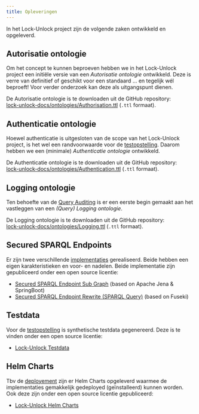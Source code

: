 ```yaml
---
title: Opleveringen
---
```

In het Lock-Unlock project zijn de volgende zaken ontwikkeld en opgeleverd.

## Autorisatie ontologie

Om het concept te kunnen beproeven hebben we in het Lock-Unlock project een initiële versie van een
_Autorisatie ontologie_ ontwikkeld. Deze is verre van definitief of geschikt voor een standaard ...
en tegelijk wél beproeft! Voor verder onderzoek kan deze als uitgangspunt dienen.

De Autorisatie ontologie is te downloaden uit de GitHub repository:
<br>[lock-unlock-docs/ontologies/Authorisation.ttl](https://github.com/kadaster-labs/lock-unlock-docs/blob/main/ontologies/Authorisation.ttl)
(`.ttl` formaat).

## Authenticatie ontologie

Hoewel authenticatie is uitgesloten van de scope van het Lock-Unlock project, is het wel een
randvoorwaarde voor de [testopstelling](./afscherming/autorisatie.md#subject). Daarom hebben we een
(minimale) _Authenticatie ontologie_ ontwikkeld.

De Authenticatie ontologie is te downloaden uit de GitHub repository:
<br>[lock-unlock-docs/ontologies/Authentication.ttl](https://github.com/kadaster-labs/lock-unlock-docs/blob/main/ontologies/Authentication.ttl)
(`.ttl` formaat).

## Logging ontologie

Ten behoefte van de [Query Auditing](./afscherming/oplossingsrichtingen.md#query-auditing) is er een
eerste begin gemaakt aan het vastleggen van een _(Query) Logging ontologie_.

De Logging ontologie is te downloaden uit de GitHub repository:
<br>[lock-unlock-docs/ontologies/Logging.ttl](https://github.com/kadaster-labs/lock-unlock-docs/blob/main/ontologies/Logging.ttl)
(`.ttl` formaat).

## Secured SPARQL Endpoints

Er zijn twee verschillende [implementaties](./autorisatie-als-linkeddata/implementaties/index.md)
gerealiseerd. Beide hebben een eigen karakteristieken en voor- en nadelen. Beide implementatie zijn
gepubliceerd onder een open source licentie:

- [Secured SPARQL Endpoint Sub
  Graph](https://github.com/kadaster-labs/secured-sparql-endpoint-subgraph) (based on Apache Jena &
  SpringBoot)
- [Secured SPARQL Endpoint Rewrite (SPARQL
  Query)](https://github.com/kadaster-labs/secured-sparql-endpoint-rewrite) (based on Fuseki)

## Testdata

Voor de [testopstelling](./federatieve-bevraging/testopstelling.md#testdata) is synthetische
testdata gegenereerd. Deze is te vinden onder een open source licentie:

- [Lock-Unlock Testdata](https://github.com/kadaster-labs/lock-unlock-testdata)

## Helm Charts

Tbv de [deployement](./federatieve-bevraging/testopstelling.md#deployment) zijn er Helm Charts
opgeleverd waarmee de implementaties gemakkelijk gedeployed (geïnstalleerd) kunnen worden. Ook deze
zijn onder een open source licentie gepubliceerd:

- [Lock-Unlock Helm Charts](https://github.com/kadaster-labs/lock-unlock-helm-charts)
